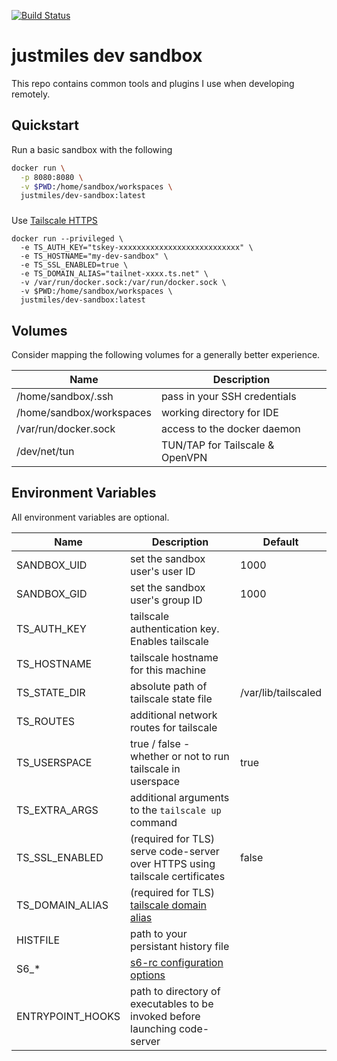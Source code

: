 [![Build Status](https://drone.justmiles.io/api/badges/justmiles/dev-sandbox/status.svg)](https://drone.justmiles.io/justmiles/dev-sandbox)

# justmiles dev sandbox

This repo contains common tools and plugins I use when developing remotely.

## Quickstart

Run a basic sandbox with the following

```bash
docker run \
  -p 8080:8080 \
  -v $PWD:/home/sandbox/workspaces \
  justmiles/dev-sandbox:latest
```

###

Use [Tailscale HTTPS](https://tailscale.com/kb/1153/enabling-https/)

```
docker run --privileged \
  -e TS_AUTH_KEY="tskey-xxxxxxxxxxxxxxxxxxxxxxxxxxx" \
  -e TS_HOSTNAME="my-dev-sandbox" \
  -e TS_SSL_ENABLED=true \
  -e TS_DOMAIN_ALIAS="tailnet-xxxx.ts.net" \
  -v /var/run/docker.sock:/var/run/docker.sock \
  -v $PWD:/home/sandbox/workspaces \
  justmiles/dev-sandbox:latest
```

## Volumes

Consider mapping the following volumes for a generally better experience.

| Name                     | Description                     |
| ------------------------ | ------------------------------- |
| /home/sandbox/.ssh       | pass in your SSH credentials    |
| /home/sandbox/workspaces | working directory for IDE       |
| /var/run/docker.sock     | access to the docker daemon     |
| /dev/net/tun             | TUN/TAP for Tailscale & OpenVPN |

## Environment Variables

All environment variables are optional.

| Name             | Description                                                                                           | Default             |
| ---------------- | ----------------------------------------------------------------------------------------------------- | ------------------- |
| SANDBOX_UID      | set the sandbox user's user ID                                                                        | 1000                |
| SANDBOX_GID      | set the sandbox user's group ID                                                                       | 1000                |
| TS_AUTH_KEY      | tailscale authentication key. Enables tailscale                                                       |                     |
| TS_HOSTNAME      | tailscale hostname for this machine                                                                   |                     |
| TS_STATE_DIR     | absolute path of tailscale state file                                                                 | /var/lib/tailscaled |
| TS_ROUTES        | additional network routes for tailscale                                                               |                     |
| TS_USERSPACE     | true / false - whether or not to run tailscale in userspace                                           | true                |
| TS_EXTRA_ARGS    | additional arguments to the `tailscale up` command                                                    |                     |
| TS_SSL_ENABLED   | (required for TLS) serve code-server over HTTPS using tailscale certificates                          | false               |
| TS_DOMAIN_ALIAS  | (required for TLS) [tailscale domain alias](https://login.tailscale.com/admin/settings/features)      |                     |
| HISTFILE         | path to your persistant history file                                                                  |                     |
| S6\_\*           | [s6-rc configuration options](https://github.com/just-containers/s6-overlay#customizing-s6-behaviour) |                     |
| ENTRYPOINT_HOOKS | path to directory of executables to be invoked before launching code-server                           |                     |
